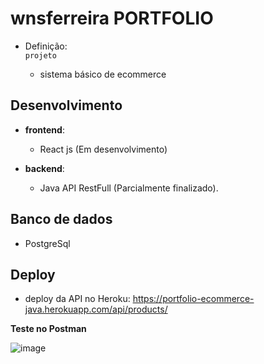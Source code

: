 # wnsferreira PORTFOLIO

- Definição: <br/>
  `projeto`

  - sistema básico de ecommerce

## Desenvolvimento

  - <b>frontend</b>:
    - React js</b> (Em desenvolvimento)
    
  - <b>backend</b>:
    - Java API RestFull</b> (Parcialmente finalizado). 
     
## Banco de dados

  - PostgreSql
    
    
 ## Deploy
 
 - deploy da API no Heroku: https://portfolio-ecommerce-java.herokuapp.com/api/products/
 
 <b>Teste no Postman</b>
 
 ![image](https://user-images.githubusercontent.com/64099512/182868465-8c1359a3-292f-40ea-a720-07b3262ec574.png)

